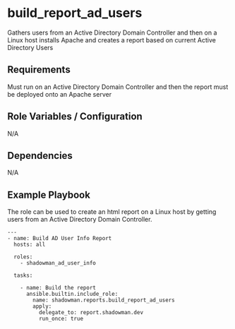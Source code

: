 build_report_ad_users
========

Gathers users from an Active Directory Domain Controller and then on a Linux host installs Apache and creates a report based on current Active Directory Users


Requirements
------------

Must run on an Active Directory Domain Controller and then the report must be deployed onto an Apache server

Role Variables / Configuration
--------------

N/A

Dependencies
------------

N/A

Example Playbook
----------------

The role can be used to create an html report on a Linux host by getting users from an Active Directory Domain Controller.


```
---
- name: Build AD User Info Report
  hosts: all

  roles:
    - shadowman_ad_user_info

  tasks:

    - name: Build the report
      ansible.builtin.include_role:
        name: shadowman.reports.build_report_ad_users
        apply:
          delegate_to: report.shadowman.dev
          run_once: true
```
